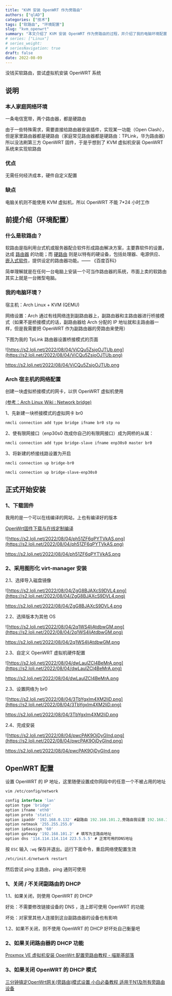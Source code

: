 ```yaml
---
title: "KVM 安装 OpenWRT 作为旁路由"
authors: ["qlAD"]
categories: ["技术"]
tags: ["软路由", "环境配置"]
slug: "kvm_openwrt"
summary: "本文介绍了 KVM 安装 OpenWRT 作为旁路由的过程，并介绍了我的电脑环境配置。"
# series: ["Linux"]
# series_weight: 
# seriesNavigation: true
draft: false
date: 2022-08-09
---
```


没钱买软路由，尝试虚拟机安装 OpenWRT 系统

## 说明

### 本人家庭网络环境

一条电信宽带，两个路由器，都是硬路由

由于一些特殊需求，需要直接给路由器安装插件，实现某一功能（Open Clash），但是家里路由器都是硬路由（家庭常见路由器都是硬路由：TPLink，华为路由器）所以没法刷第三方 OpenWRT 固件，于是乎想到了 KVM 虚拟机安装 OpenWRT 系统来实现软路由

### 优点

无需任何经济成本，硬件自定义配置

### 缺点

电脑关机则不能使用 KVM 虚拟机，所以 OpenWRT 不能 7*24 小时工作

## 前提介绍（环境配置）

### 什么是软路由？

软路由是指利用台式机或服务器配合软件形成路由解决方案，主要靠软件的设置，达成 [路由器](https://baike.baidu.com/item/%E8%B7%AF%E7%94%B1%E5%99%A8/108294) 的功能；而 [硬路由](https://baike.baidu.com/item/%E7%A1%AC%E8%B7%AF%E7%94%B1/6801739) 则是以特有的硬设备，包括处理器、电源供应、[嵌入式软件](https://baike.baidu.com/item/%E5%B5%8C%E5%85%A5%E5%BC%8F%E8%BD%AF%E4%BB%B6/5345503)，提供设定的路由器功能。—— 《百度百科》

简单理解就是在任何一台电脑上安装一个可当作路由器的系统，市面上卖的软路由其实上就是一台微型电脑。

### 我的电脑环境？

宿主机：Arch Linux + KVM (QEMU)

网络设置：Arch 通过有线网络连到副路由器上，副路由器和主路由器进行桥接模式（如果不是桥接模式的话，副路由器给 Arch 分配的 IP 地址就和主路由器一样，但是我需要把 OpenWRT 作为副路由器的旁路由来使用）

下图为我的 TpLink 路由器设置桥接模式的页面

![https://s2.loli.net/2022/08/04/ViCQu5ZsjoOJTUb.png](https://s2.loli.net/2022/08/04/ViCQu5ZsjoOJTUb.png)

https://s2.loli.net/2022/08/04/ViCQu5ZsjoOJTUb.png

### Arch 宿主机的网络配置

创建一块虚拟桥接模式的网卡，以供 OpenWRT 虚拟机使用

[(参考：Arch Linux Wiki : Network bridge)](https://wiki.archlinux.org/title/network_bridge)

1、先新建一块桥接模式的虚拟网卡 br0

```bash
nmcli connection add type bridge ifname br0 stp no
```

2、使有限网接口（enp30s0 改成你自己的有限网接口）成为网桥的从属：

```bash
nmcli connection add type bridge-slave ifname enp30s0 master br0
```

3、将新建的桥接线路设置为开启

```bash
nmcli connection up bridge-br0
```

```bash
nmcli connection up bridge-slave-enp30s0
```

## 正式开始安装

### 1、下载固件

我用的是一个可以在线编译的网站，上也有编译好的版本

[OpenWrt固件下载与在线定制编译](https://supes.top/)

![https://s2.loli.net/2022/08/04/ph51ZF6qPYTVkAS.png](https://s2.loli.net/2022/08/04/ph51ZF6qPYTVkAS.png)

https://s2.loli.net/2022/08/04/ph51ZF6qPYTVkAS.png

### 2、采用图形化 virt-manager 安装

2.1、选择导入磁盘镜像

![https://s2.loli.net/2022/08/04/ZgG8BJAXcS9DVL4.png](https://s2.loli.net/2022/08/04/ZgG8BJAXcS9DVL4.png)

https://s2.loli.net/2022/08/04/ZgG8BJAXcS9DVL4.png

2.2、选择版本为其他 OS

![https://s2.loli.net/2022/08/04/2q1WS4ljAtdbwGM.png](https://s2.loli.net/2022/08/04/2q1WS4ljAtdbwGM.png)

https://s2.loli.net/2022/08/04/2q1WS4ljAtdbwGM.png

2.3、自定义 OpenWRT 虚拟机硬件配置

![https://s2.loli.net/2022/08/04/dwLauIZCl4BeMrA.png](https://s2.loli.net/2022/08/04/dwLauIZCl4BeMrA.png)

https://s2.loli.net/2022/08/04/dwLauIZCl4BeMrA.png

2.3、设置网络为 br0

![https://s2.loli.net/2022/08/04/3TbYgxIm4XM2liD.png](https://s2.loli.net/2022/08/04/3TbYgxIm4XM2liD.png)

https://s2.loli.net/2022/08/04/3TbYgxIm4XM2liD.png

2.4、完成安装

![https://s2.loli.net/2022/08/04/pwcPAK9OjDyGInd.png](https://s2.loli.net/2022/08/04/pwcPAK9OjDyGInd.png)

https://s2.loli.net/2022/08/04/pwcPAK9OjDyGInd.png

## OpenWRT 配置

设置 OpenWRT 的 IP 地址，这里随便设置成你网段中的任意一个不被占用的地址

```bash
vim /etc/config/network
```

```jsx
config interface 'lan'
option type 'bridge'
option ifname 'eth0'
option proto 'static'
option ipaddr '192.168.0.132' #副路由 192.168.101.2,旁路由我设置 192.168.101.132
option netmask '255.255.255.0'
option ip6assign '60'
option gateway '192.168.101.2' # 填写为主路由地址
option dns '114.114.114.114 223.5.5.5' # 正常可用的DNS地址
```

按 `ESC` 输入 `:wq` 保存并退出。运行下面命令，重启网络使配置生效

```bash
/etc/init.d/network restart
```

然后尝试 ping 主路由，ping 通则可使用

### 1、关闭 / 不关闭副路由的 DHCP

1.1、如果关闭，则使用 OpenWRT 的 DHCP

好处：不需要修改链接设备的 DNS ，连上即可使用 OpenWRT 的功能

坏处：对家里其他人连接到这台副路由器的设备也有影响

1.2、如果不关闭，则不使用 OpenWRT 的 DHCP 好坏处自己衡量吧

### 2、如果关闭路由器的 DHCP 功能

[Proxmox VE 虚拟机安装 OpenWrt 配置旁路由教程 - 喵斯基部落](https://www.moewah.com/archives/3643.html)

### 3、如果关闭 OpenWRT 的 DHCP 模式

[三分钟搞定OpenWrt网关(旁路由)模式设置 小白必备教程 适用于N1及所有旁路由设备](https://blog.802039.xyz/32.html)